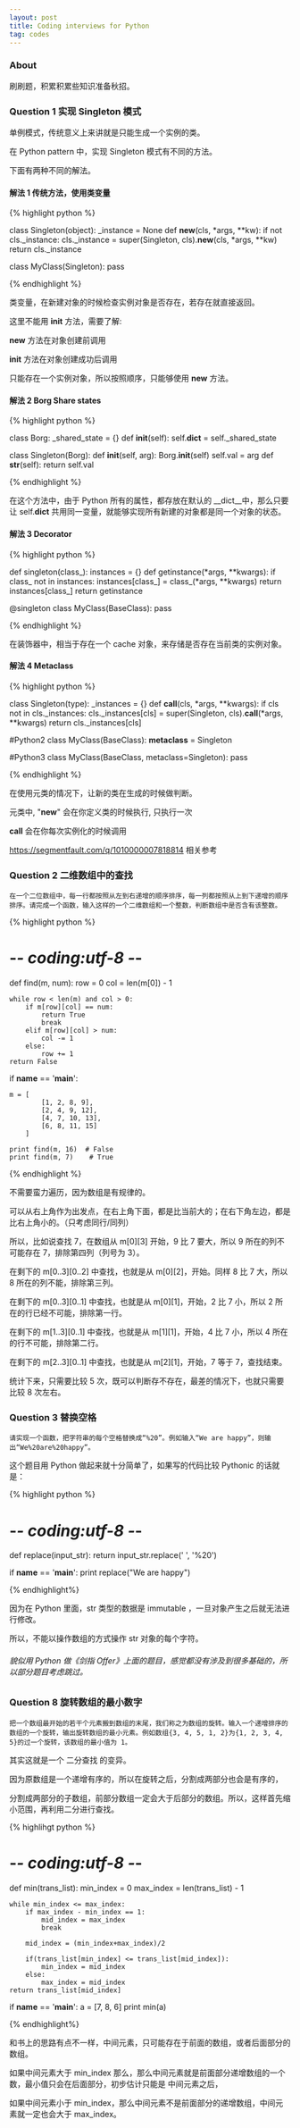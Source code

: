 ```yaml
---
layout: post
title: Coding interviews for Python
tag: codes
---
```


### About

刷刷题，积累积累些知识准备秋招。

### Question 1 实现 Singleton 模式

单例模式，传统意义上来讲就是只能生成一个实例的类。

在 Python pattern 中，实现 Singleton 模式有不同的方法。

下面有两种不同的解法。

#### 解法 1 传统方法，使用类变量

{% highlight python %}

class Singleton(object):
	_instance = None
	def __new__(cls, *args, **kw):
		if not cls._instance:
			cls._instance = super(Singleton, cls).__new__(cls, *args, **kw)
		return cls._instance

class MyClass(Singleton):
    pass

{% endhighlight %}

类变量，在新建对象的时候检查实例对象是否存在，若存在就直接返回。

这里不能用 __init__ 方法，需要了解:

__new__ 方法在对象创建前调用

__init__ 方法在对象创建成功后调用

只能存在一个实例对象，所以按照顺序，只能够使用 __new__ 方法。

#### 解法 2 Borg  Share states

{% highlight python %}

class Borg:
    _shared_state = {}
    def __init__(self):
        self.__dict__ = self._shared_state

class Singleton(Borg):
    def __init__(self, arg):
        Borg.__init__(self)
        self.val = arg
    def __str__(self): 
 		return self.val

{% endhighlight %}

在这个方法中，由于 Python 所有的属性，都存放在默认的 __dict__中，那么只要让 self.__dict__ 共用同一变量，就能够实现所有新建的对象都是同一个对象的状态。

#### 解法 3 Decorator

{% highlight python %}

def singleton(class_):
    instances = {}
    def getinstance(*args, **kwargs):
        if class_ not in instances:
            instances[class_] = class_(*args, **kwargs)
        return instances[class_]
    return getinstance

@singleton
class MyClass(BaseClass):
    pass

{% endhighlight %}

在装饰器中，相当于存在一个 cache 对象，来存储是否存在当前类的实例对象。


#### 解法 4 Metaclass

{% highlight python %}

class Singleton(type):
    _instances = {}
    def __call__(cls, *args, **kwargs):
        if cls not in cls._instances:
            cls._instances[cls] = super(Singleton, cls).__call__(*args, **kwargs)
        return cls._instances[cls]

#Python2
class MyClass(BaseClass):
    __metaclass__ = Singleton

#Python3
class MyClass(BaseClass, metaclass=Singleton):
    pass

{% endhighlight %}

在使用元类的情况下，让新的类在生成的时候做判断。

元类中, "__new__" 会在你定义类的时候执行, 只执行一次

__call__ 会在你每次实例化的时候调用

https://segmentfault.com/q/1010000007818814  相关参考


### Question 2 二维数组中的查找
	
	在一个二位数组中，每一行都按照从左到右递增的顺序排序，每一列都按照从上到下递增的顺序排序。请完成一个函数，输入这样的一个二维数组和一个整数，判断数组中是否含有该整数。

{% highlight python %}
# -*- coding:utf-8 -*-

def find(m, num):
	row = 0
	col = len(m[0]) - 1

	while row < len(m) and col > 0:
		if m[row][col] == num:
			return True
			break
		elif m[row][col] > num:
			col -= 1
		else:
			row += 1
	return False


if __name__ == '__main__':

	m = [
			[1, 2, 8, 9],
			[2, 4, 9, 12],
			[4, 7, 10, 13],
			[6, 8, 11, 15]
		]

	print find(m, 16)  # False
	print find(m, 7)	# True


{% endhighlight %}

不需要蛮力遍历，因为数组是有规律的。

可以从右上角作为出发点，在右上角下面，都是比当前大的；在右下角左边，都是比右上角小的。（只考虑同行/同列）

所以，比如说查找 7，在数组从 m[0][3] 开始，9 比 7 要大，所以 9 所在的列不可能存在 7，排除第四列（列号为 3）。

在剩下的 m[0..3][0..2] 中查找，也就是从 m[0][2]，开始。同样 8 比 7 大，所以 8 所在的列不能，排除第三列。

在剩下的 m[0..3][0..1] 中查找，也就是从 m[0][1]，开始，2 比 7 小，所以 2 所在的行已经不可能，排除第一行。

在剩下的 m[1..3][0..1] 中查找，也就是从 m[1][1]，开始，4 比 7 小，所以 4 所在的行不可能，排除第二行。

在剩下的 m[2..3][0..1] 中查找，也就是从 m[2][1]，开始，7 等于 7，查找结束。

统计下来，只需要比较 5 次，既可以判断存不存在，最差的情况下，也就只需要比较 8 次左右。 



### Question 3 替换空格

	请实现一个函数，把字符串的每个空格替换成“%20”。例如输入“We are happy”，则输出“We%20are%20happy”。

这个题目用 Python 做起来就十分简单了，如果写的代码比较 Pythonic 的话就是：

{% highlight python %}
# -*- coding:utf-8 -*-

def replace(input_str):
	return input_str.replace(' ', '%20')


if __name__ == '__main__':
	print replace("We are happy")


{% endhighlight%}

因为在 Python 里面，str 类型的数据是 immutable ，一旦对象产生之后就无法进行修改。

所以，不能以操作数组的方式操作 str 对象的每个字符。

###### 貌似用 Python 做《剑指 Offer》上面的题目，感觉都没有涉及到很多基础的，所以部分题目考虑跳过。


### Question 8 旋转数组的最小数字

	把一个数组最开始的若干个元素搬到数组的末尾，我们称之为数组的旋转。输入一个递增排序的数组的一个旋转，输出旋转数组的最小元素。例如数组{3, 4, 5, 1, 2}为{1, 2, 3, 4, 5}的过一个旋转，该数组的最小值为 1。

其实这就是一个 二分查找 的变异。

因为原数组是一个递增有序的，所以在旋转之后，分割成两部分也会是有序的，

分割成两部分的子数组，前部分数组一定会大于后部分的数组。所以，这样首先缩小范围，再利用二分进行查找。

{% highlihgt python %}

# -*- coding:utf-8 -*-

def min(trans_list):
	min_index = 0
	max_index = len(trans_list) - 1

	while min_index <= max_index:
		if max_index - min_index == 1:
			mid_index = max_index
			break
		
		mid_index = (min_index+max_index)/2

		if(trans_list[min_index] <= trans_list[mid_index]):
			min_index = mid_index
		else:
			max_index = mid_index
	return trans_list[mid_index]

if __name__ == '__main__':
	a = [7, 8, 6]
	print min(a)

{% endhighlight%}

和书上的思路有点不一样，中间元素，只可能存在于前面的数组，或者后面部分的数组。

如果中间元素大于 min_index 那么，那么中间元素就是前面部分递增数组的一个数，最小值只会在后面部分，初步估计只能是 中间元素之后，

如果中间元素小于 min_index，那么中间元素不是前面部分的递增数组，中间元素就一定也会大于 max_index。
